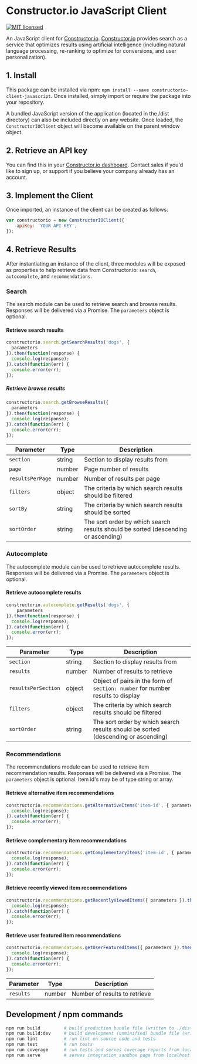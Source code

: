 # Constructor.io JavaScript Client

[![MIT licensed](https://img.shields.io/badge/license-MIT-blue.svg)](https://github.com/Constructor-io/constructorio-client-javascript/blob/master/LICENSE)

An JavaScript client for [Constructor.io](http://constructor.io/). [Constructor.io](http://constructor.io/) provides search as a service that optimizes results using artificial intelligence (including natural language processing, re-ranking to optimize for conversions, and user personalization).

## 1. Install

This package can be installed via npm: `npm install --save constructorio-client-javascript`. Once installed, simply import or require the package into your repository.

A bundled JavaScript version of the application (located in the /dist directory) can also be included directly on any website. Once loaded, the `ConstructorIOClient` object will become available on the parent window object.

## 2. Retrieve an API key

You can find this in your [Constructor.io dashboard](https://constructor.io/dashboard). Contact sales if you'd like to sign up, or support if you believe your company already has an account.

## 3. Implement the Client

Once imported, an instance of the client can be created as follows:

```javascript
var constructorio = new ConstructorIOClient({
    apiKey: 'YOUR API KEY',
});
```

## 4. Retrieve Results

After instantiating an instance of the client, three modules will be exposed as properties to help retrieve data from Constructor.io: `search`, `autocomplete`, and `recommendations`.

### Search

The search module can be used to retrieve search and browse results. Responses will be delivered via a Promise. The `parameters` object is optional.

#### Retrieve search results
```javascript
constructorio.search.getSearchResults('dogs', {
  parameters
}).then(function(response) {
  console.log(response);
}).catch(function(err) {
  console.error(err);
});
```

##### Retrieve browse results
```javascript
constructorio.search.getBrowseResults({
  parameters
}).then(function(response) {
  console.log(response);
}).catch(function(err) {
  console.error(err);
});
```

| Parameter | Type | Description |
| --- | --- | --- |
| `section` | string | Section to display results from |
| `page` | number | Page number of results |
| `resultsPerPage` | number | Number of results per page |
| `filters` | object | The criteria by which search results should be filtered |
| `sortBy` | string | The criteria by which search results should be sorted |
| `sortOrder` | string | The sort order by which search results should be sorted (descending or ascending) |

### Autocomplete

The autocomplete module can be used to retrieve autocomplete results. Responses will be delivered via a Promise. The `parameters` object is optional.

#### Retrieve autocomplete results
```javascript
constructorio.autocomplete.getResults('dogs', {
    parameters
}).then(function(response) {
  console.log(response);
}).catch(function(err) {
  console.error(err);
});
```

| Parameter | Type | Description |
| --- | --- | --- |
| `section` | string | Section to display results from |
| `results` | number | Number of results to retrieve |
| `resultsPerSection` | object | Object of pairs in the form of `section: number` for number results to display |
| `filters` | object | The criteria by which search results should be filtered |
| `sortOrder` | string | The sort order by which search results should be sorted (descending or ascending) |

### Recommendations

The recommendations module can be used to retrieve item recommendation results. Responses will be delivered via a Promise. The `parameters` object is optional. Item id's may be of type string or array.

#### Retrieve alternative item recommendations
```javascript
constructorio.recommendations.getAlternativeItems('item-id', { parameters }).then(function(response) {
  console.log(response);
}).catch(function(err) {
  console.error(err);
});
```

#### Retrieve complementary item recommendations
```javascript
constructorio.recommendations.getComplementaryItems('item-id', { parameters }).then(function(response) {
  console.log(response);
}).catch(function(err) {
  console.error(err);
});
```

#### Retrieve recently viewed item recommendations
```javascript
constructorio.recommendations.getRecentlyViewedItems({ parameters }).then(function(response) {
  console.log(response);
}).catch(function(err) {
  console.error(err);
});
```

#### Retrieve user featured item recommendations
```javascript
constructorio.recommendations.getUserFeaturedItems({ parameters }).then(function(response) {
  console.log(response);
}).catch(function(err) {
  console.error(err);
});
```

| Parameter | Type | Description |
| --- | --- | --- |
| `results` | number | Number of results to retrieve |

## Development / npm commands

```bash
npm run build         # build production bundle file (written to ./dist/)
npm run build:dev     # build development (unminified) bundle file (written to ./dist/)
npm run lint          # run lint on source code and tests
npm run test          # run tests
npm run coverage      # run tests and serves coverage reports from localhost:8081
npm run serve         # serves integration sandbox page from localhost:8080 and build on file change
```
